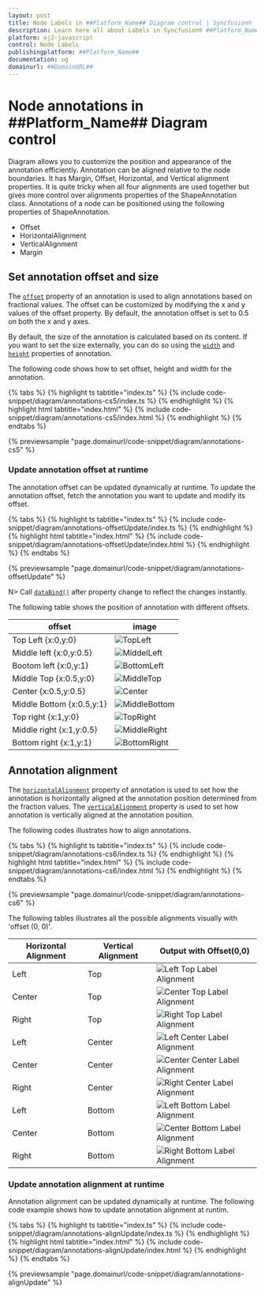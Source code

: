 ```yaml
---
layout: post
title: Node Labels in ##Platform_Name## Diagram control | Syncfusion®
description: Learn here all about Labels in Syncfusion® ##Platform_Name## Diagram control of Syncfusion Essential® JS 2 and more.
platform: ej2-javascript
control: Node Labels 
publishingplatform: ##Platform_Name##
documentation: ug
domainurl: ##DomainURL##
---
```


# Node annotations in ##Platform_Name## Diagram control

Diagram allows you to customize the position and appearance of the annotation efficiently. Annotation can be aligned relative to the node boundaries. It has Margin, Offset, Horizontal, and Vertical alignment properties. It is quite tricky when all four alignments are used together but gives more control over alignments properties of the ShapeAnnotation class. Annotations of a node can be positioned using the following properties of ShapeAnnotation.

* Offset
* HorizontalAlignment
* VerticalAlignment
* Margin

## Set annotation offset and size

The [`offset`](../api/diagram/pointModel/) property of an annotation is used to align annotations based on fractional values. The offset can be customized by modifying the x and y values of the offset property. By default, the annotation offset is set to 0.5 on both the x and y axes.

By default, the size of the annotation is calculated based on its content. If you want to set the size externally, you can do so using the [`width`](../api/diagram/annotationModel/#width) and [`height`](../api/diagram/annotationModel/#height) properties of annotation.

The following code shows how to set offset, height and width for the annotation.


{% tabs %}
{% highlight ts tabtitle="index.ts" %}
{% include code-snippet/diagram/annotations-cs5/index.ts %}
{% endhighlight %}
{% highlight html tabtitle="index.html" %}
{% include code-snippet/diagram/annotations-cs5/index.html %}
{% endhighlight %}
{% endtabs %}
        
{% previewsample "page.domainurl/code-snippet/diagram/annotations-cs5" %}

### Update annotation offset at runtime

The annotation offset can be updated dynamically at runtime. To update the annotation offset, fetch the annotation you want to update and modify its offset.

{% tabs %}
{% highlight ts tabtitle="index.ts" %}
{% include code-snippet/diagram/annotations-offsetUpdate/index.ts %}
{% endhighlight %}
{% highlight html tabtitle="index.html" %}
{% include code-snippet/diagram/annotations-offsetUpdate/index.html %}
{% endhighlight %}
{% endtabs %}
        
{% previewsample "page.domainurl/code-snippet/diagram/annotations-offsetUpdate" %}

N> Call [`dataBind()`](../api/diagram/#databind) after property change to reflect the changes instantly.

The following table shows the position of annotation with different offsets.

offset|image|
|-----|-----|
|Top Left {x:0,y:0} |![TopLeft](../../images//diagram-annotation-in-lefttop-position.png)|
|Middle left {x:0,y:0.5}|![MiddelLeft](../../images//diagram-annotation-in-leftcenter-position.png)|
|Bootom left {x:0,y:1}|![BottomLeft](../../images//diagram-annotation-in-leftbottom-position.png)|
|Middle Top {x:0.5,y:0}|![MiddleTop](../../images//diagram-annotation-in-centertop-position.png)|
|Center {x:0.5,y:0.5}|![Center](../../images//diagram-annotation-in-center-position.png)|
|Middle Bottom {x:0.5,y:1}|![MiddleBottom](../../images//diagram-annotation-in-centerbottom-position.png)|
|Top right {x:1,y:0}|![TopRight](../../images//diagram-annotation-in-topright-position.png)|
|Middle right {x:1,y:0.5}|![MiddleRight](../../images//diagram-annotation-in-rightcenter-position.png)|
|Bottom right {x:1,y:1}|![BottomRight](../../images//diagram-annotation-in-rightbottom-position.png)|

## Annotation alignment

The [`horizontalAlignment`](../api/diagram/annotationModel/#horizontalalignment) property of annotation is used to set how the annotation is horizontally aligned at the annotation position determined from the fraction values. The [`verticalAlignment`](../api/diagram/annotationModel/#verticalalignment) property is used to set how annotation is vertically aligned at the annotation position.


The following codes illustrates how to align annotations.

{% tabs %}
{% highlight ts tabtitle="index.ts" %}
{% include code-snippet/diagram/annotations-cs6/index.ts %}
{% endhighlight %}
{% highlight html tabtitle="index.html" %}
{% include code-snippet/diagram/annotations-cs6/index.html %}
{% endhighlight %}
{% endtabs %}
        
{% previewsample "page.domainurl/code-snippet/diagram/annotations-cs6" %}


The following tables illustrates all the possible alignments visually with 'offset (0, 0)'.

| Horizontal Alignment | Vertical Alignment | Output with Offset(0,0) |
| -------- | -------- | -------- |
| Left | Top | ![Left Top Label Alignment](../../images//Label1.png) |
| Center | Top | ![Center Top Label Alignment](../../images//Label2.png) |
| Right | Top |  ![Right Top Label Alignment](../../images//Label3.png) |
| Left | Center | ![Left Center Label Alignment](../../images//Label4.png) |
| Center | Center| ![Center Center Label Alignment](../../images//Label5.png) |
| Right | Center | ![Right Center Label Alignment](../../images//Label6.png) |
| Left | Bottom | ![Left Bottom Label Alignment](../../images//Label7.png) |
| Center | Bottom | ![Center Bottom Label Alignment](../../images//Label8.png) |
| Right |Bottom |![Right Bottom Label Alignment](../../images//Label9.png) |


### Update annotation alignment at runtime

Annotation alignment can be updated dynamically at runtime. The following code example shows how to update annotation alignment at runtim.

{% tabs %}
{% highlight ts tabtitle="index.ts" %}
{% include code-snippet/diagram/annotations-alignUpdate/index.ts %}
{% endhighlight %}
{% highlight html tabtitle="index.html" %}
{% include code-snippet/diagram/annotations-alignUpdate/index.html %}
{% endhighlight %}
{% endtabs %}
        
{% previewsample "page.domainurl/code-snippet/diagram/annotations-alignUpdate" %}
